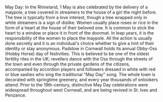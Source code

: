 May Day: In the Rhineland, 1 May is also celebrated by the delivery of a maypole, a tree covered in streamers to the house of a girl the night before. The tree is typically from a love interest, though a tree wrapped only in white streamers is a sign of dislike. Women usually place roses or rice in the form of a heart at the house of their beloved one. It is common to stick the heart to a window or place it in front of the doormat. In leap years, it is the responsibility of the women to place the maypole. All the action is usually done secretly and it is an individual's choice whether to give a hint of their identity or stay anonymous. Padstow in Cornwall holds its annual Obby-Oss (Hobby Horse) day of festivities. This is believed to be one of the oldest fertility rites in the UK; revellers dance with the Oss through the streets of the town and even through the private gardens of the citizens, accompanied by accordion players and followers dressed in white with red or blue sashes who sing the traditional "May Day" song. The whole town is decorated with springtime greenery, and every year thousands of onlookers attend. Prior to the 19th-century, distinctive May Day celebrations were widespread throughout west Cornwall, and are being revived in St. Ives and Penzance.
